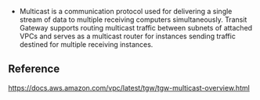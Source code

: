 - Multicast is a communication protocol used for delivering a single stream of data to multiple receiving computers simultaneously. Transit Gateway supports routing multicast traffic between subnets of attached VPCs and serves as a multicast router for instances sending traffic destined for multiple receiving instances.

## Reference
https://docs.aws.amazon.com/vpc/latest/tgw/tgw-multicast-overview.html
